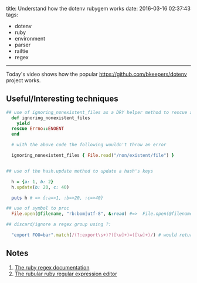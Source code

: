 title: Understand how the dotenv rubygem works
date: 2016-03-16 02:37:43
tags:
- dotenv
- ruby
- environment
- parser
- railtie
- regex
---

Today's video shows how the popular https://github.com/bkeepers/dotenv project works.


## Useful/Interesting techniques

~~~ruby
## use of ignoring_nonexistent_files as a DRY helper method to rescue and ignore Errno::ENOENT errors
  def ignoring_nonexistent_files
    yield
  rescue Errno::ENOENT
  end

  # with the above code the following wouldn't throw an error

  ignoring_nonexistent_files { File.read("/non/existent/file") }


## use of the hash.update method to update a hash's keys

  h = {a: 1, b: 2}
  h.update(b: 20, c: 40)

  puts h # => {:a=>1, :b=>20, :c=>40}

## use of symbol to proc
  File.open(@filename, "rb:bom|utf-8", &:read) #=>  File.open(@filename, "rb:bom|utf-8") {|f| f.read}

## discard/ignore a regex group using ?:

  "export FOO=bar".match(/(?:export\s+)?([\w]+)=([\w]+)/) # would return two matches http://rubular.com/r/geRhhYNzJe

~~~


## Notes

  1. [The ruby regex documentation](http://ruby-doc.org/core-2.2.0/Regexp.html)
  2. [The rubular ruby regular expression editor](http://rubular.com/)

